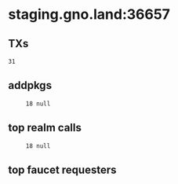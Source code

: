 # staging.gno.land:36657

## TXs
```
31
```

## addpkgs
```
     18 null
```

## top realm calls
```
     18 null
```

## top faucet requesters
```
```

